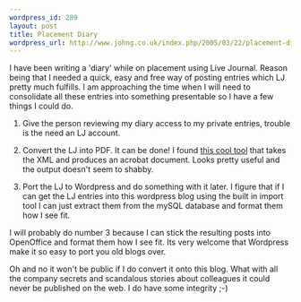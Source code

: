 ```yaml
--- 
wordpress_id: 289
layout: post
title: Placement Diary
wordpress_url: http://www.johng.co.uk/index.php/2005/03/22/placement-diary/
---
```

I have been writing a 'diary' while on placement using Live Journal. Reason being that I needed a quick, easy and free way of posting entries which LJ pretty much fulfills. I am approaching the time when I will need to consolidate all these entries into something presentable so I have a few things I could do.

1) Give the person reviewing my diary access to my private entries, trouble is the need an LJ account.

2) Convert the LJ into PDF. It can be done! I found <a href="http://www.ljbook.com/">this cool tool</a> that takes the XML and produces an acrobat document. Looks pretty useful and the output doesn't seem to shabby.

3) Port the LJ to Wordpress and do something with it later. I figure that if I can get the LJ entries into this wordpress blog using the built in import tool I can just extract them from the mySQL database and format them how I see fit.

I will probably do number 3 because I can stick the resulting posts into OpenOffice and format them how I see fit. Its very welcome that Wordpress make it so easy to port you old blogs over.

Oh and no it won't be public if I do convert it onto this blog. What with all the company secrets and scandalous stories about colleagues it could never be published on the web. I do have some integrity ;-)
